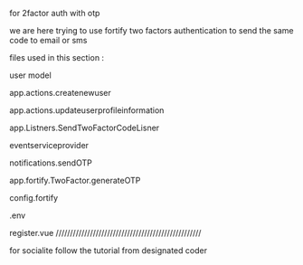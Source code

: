 for 2factor auth with otp

we are here trying to use fortify two factors authentication to send the same code to email or sms

files used in this section :

user model

app.actions.createnewuser

app.actions.updateuserprofileinformation

app.Listners.SendTwoFactorCodeLisner

eventserviceprovider

notifications.sendOTP

app.fortify.TwoFactor.generateOTP

config.fortify

.env

register.vue
///////////////////////////////////////////////////


for socialite follow the tutorial from designated coder
